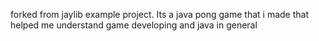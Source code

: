 forked from jaylib example project. Its a java pong game that i made that helped me understand game developing and java in general
